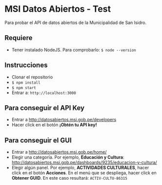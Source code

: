 # MSI Datos Abiertos - Test

Para probar el API de datos abiertos de la Municipalidad de San Isidro.

## Requiere

- Tener instalado NodeJS. Para comprobarlo: `$ node --version`

## Instrucciones

- Clonar el repositorio
- `$ npm install`
- `$ npm start`
- Entrar a: `http://localhost:3000`

## Para conseguir el API Key

- Entrar a http://datosabiertos.msi.gob.pe/developers
- Hacer click en el botón __¡Obtén tu API key!__

## Para conseguir el GUI

- Entrar a http://datosabiertos.msi.gob.pe/home/
- Elegir una categoría. Por ejemplo, __Educación y Cultura__: http://datosabiertos.msi.gob.pe/dashboards/9235/educacion-y-cultura/
- Elegir algún panel. Por ejemplo, __ACTIVIDADES CULTURALES__, hacer click en el botón __Acciones__. En el menú que se despliega, hacer click en __Obtener GUID__. En este caso resultará: `ACTIV-CULTU-86315`
